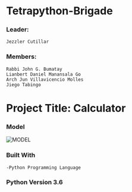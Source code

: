 # **Tetrapython-Brigade**

### **Leader:**
```
Jezzler Cutillar
```
### **Members:** 
```
Rabbi John G. Bumatay 
Lianbert Daniel Manansala Go 
Arch Jun Villavicencio Molles
Jiego Tabingo
```

# **Project Title: Calculator**

### **Model**

![MODEL](https://user-images.githubusercontent.com/84432228/125068165-0893ef00-e06a-11eb-9928-d2e4065e38a1.png)

### Built With
```
-Python Programming Language
```
### **Python Version 3.6** 
